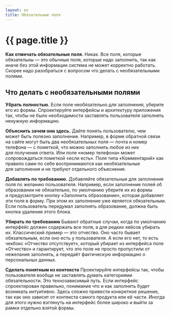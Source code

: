 ```yaml
---
layout: es
title: Обязательные поля
---
```


# {{ page.title }}

**Как отмечать обязательные поля.** Никак. Все поля, которые обязательны — это обычные поля, которые надо заполнить, так как иначе без этой информации система не может корректно работать. Скорее надо разобраться с вопросом что делать с необязательными полями.

## Что делать с необязательными полями

**Убрать полностью.** Если поле необязательно для заполнения, уберите его из формы. Спроектируйте интерфейсы и архитектуру приложения так, чтобы не было необходимости заставлять пользователя заполнять ненужную информацию. 

**Объяснить зачем они здесь.** Дайте понять пользователю, чем может быть полезно заполнение. Например, в форме  обратной связи на сайте могут быть два необязательных поля — почта и номер телефона — с пометкой, что можно заполнить  любое из них для получения ответа. Или поле «номер телефона» может сопровождаться пометкой  «если есть».
Поля типа «Комментарий» как правило сами по себе воспринимаются как необязательные для заполнения и не требуют отдельного объяснения.

**Добавлять по требованию.** Добавляйте обязательные для заполнения поля по желанию пользователя. Например, если заполнение полей об образовании не обязательно, по умолчанию уберите их из формы и предусмотрите кнопку «Заполнить образование», которая добавляет эти поля в форму. При этом их заполнение уже является обязательным. Если пользователь передумал заполнять образование, должна быть кнопка удаления этого блока.

**Убирать по требованию**
Бывают обратные случаи, когда по умолчанию интерфейс должен содержать все поля, а для редких кейсов убирать их. Классический пример — это отчество. Оно часто бывает обязательным, если оно есть у пользователя. А если его нет, то есть чекбокс «Отчество отсутствует», который убирает из интерфейса поле «Отчество» и гарантирует, что это поле не просто пропустили от нежелания заполнять, а передаёт фактическую информацию о персональных данных.

**Сделать понятным из контекста**
Проектируйте интерфейсы так, чтобы пользователя вообще не заставлять думать категориями обязательности. Это технозависимый путь. Если интерфейс спроектирован правильно, понимание что и как заполнять будет возникать интуитивно. Здесь сложно привести конкретное решение, так как оно зависит от контекста самого продукта или её части. Иногда для этого нужно взглянуть на интерфейс более широко и выйти за рамки отдельно взятой формы.
